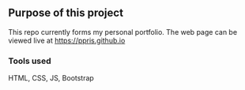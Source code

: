## Purpose of this project
This repo currently forms my personal portfolio. The web page can be viewed live at https://ppris.github.io

### Tools used
HTML, CSS, JS, Bootstrap
